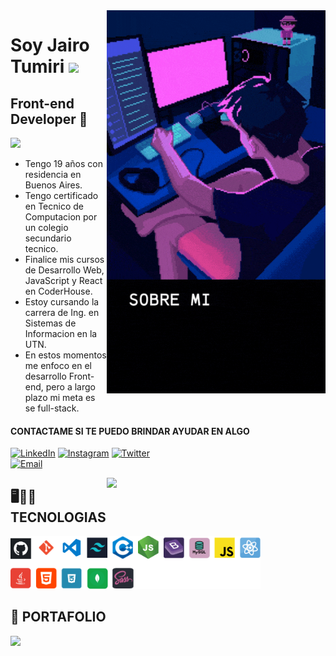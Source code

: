 <img  width="350" align="right" src="https://raw.githubusercontent.com/Jairo-Tumiri/Jairo-Tumiri/main/sobremi.gif" />
<h1>Soy Jairo Tumiri <img src="https://raw.githubusercontent.com/iampavangandhi/iampavangandhi/master/gifs/Hi.gif" width="30px"></h1>
<h2> Front-end Developer 🎨 </h2>
<img width="400" src="https://github-readme-stats.vercel.app/api?username=Jairo-Tumiri&show_icons=true&theme=dark#gh-dark-mode-only">
  
  - Tengo 19 años con residencia en Buenos Aires.
  - Tengo certificado en Tecnico de Computacion por un colegio secundario tecnico.
  - Finalice mis cursos de Desarrollo Web, JavaScript y React en CoderHouse.
  - Estoy cursando la carrera de Ing. en Sistemas de Informacion en la UTN.
  - En estos momentos me enfoco en el desarrollo Front-end, pero a largo plazo mi meta es se full-stack.
  
#### CONTACTAME SI TE PUEDO BRINDAR AYUDAR EN ALGO
  
  <a href="https://www.linkedin.com/in/jhon-jairo-tumiri/"><img alt="LinkedIn" src="https://img.shields.io/badge/LinkedIn-Jairo%20Tumiri-blue?style=flat-square&logo=linkedin"></a>
  <a href="https://www.instagram.com/jaiiirot/"><img alt="Instagram" src="https://img.shields.io/badge/Youtube-Jairo%20Tumiri-blue?style=flat-square&logo=instagram"></a>
  <a href="https://twitter.com/j_jairot"><img alt="Twitter" src="https://img.shields.io/badge/Twitter-Jairo%20Tumiri-blue?style=flat-square&logo=twitter"></a>  
  <a href="jhon.jairo.tumiri@gmail.com"><img alt="Email" src="https://img.shields.io/badge/Gmail-jhon.jairo.tumiri@gmail.com-blue?style=flat-square&logo=gmail"></a>  

  <img  width="350" align="right" src="https://github-readme-stats.vercel.app/api/top-langs/?username=Jairo-Tumiri&layout=compact&theme=dark" />
  
## 🖥️👨‍💻 TECNOLOGIAS
<img  width="400px" src="https://raw.githubusercontent.com/Jairo-Tumiri/Jairo-Tumiri/main/tec.png" />

## 💼 PORTAFOLIO
<a  align="left" href="https://github.com/Jairo-Tumiri/portafolio-jairotumiri">
  <img  width="290" src="https://github-readme-stats.vercel.app/api/pin/?username=Jairo-Tumiri&repo=portafolio-jairotumiri&theme=dark" />
</a>


